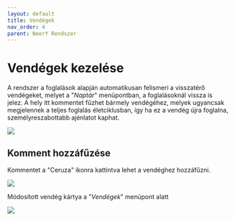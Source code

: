 ```yaml
---
layout: default
title: Vendégek
nav_order: 4
parent: NeerY Rendszer
---
```

# Vendégek kezelése
A rendszer a foglalások alapján automatikusan felismeri a visszatérő vendégeket, melyet a "_Naptár_" menüpontban, a foglalásoknál vissza is jelez. A hely itt kommentet fűzhet bármely vendégéhez, melyek ugyancsak megjelennek a teljes foglalás életciklusban, így ha ez a vendég újra foglalna, személyreszabottabb ajénlatot kaphat.

![](../../assets/images/guests/guests.png)

## Komment hozzáfűzése
Kommentet a "Ceruza" ikonra kattintva lehet a vendéghez hozzáfűzni.

![](../../assets/images/guests/editguest.png)

Módosított vendég kártya a "_Vendégek_" menüpont alatt

![](../../assets/images/guests/editedguest.png)
